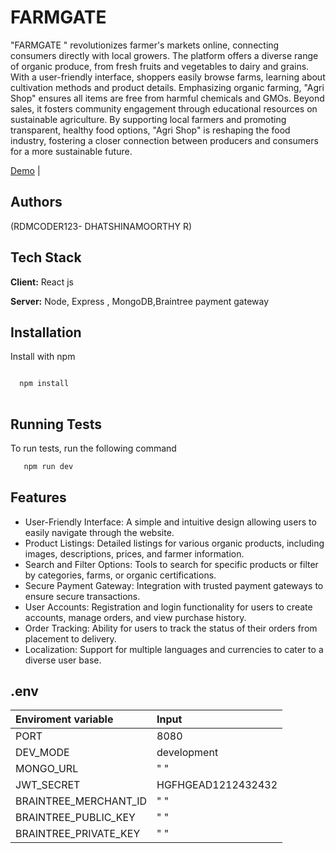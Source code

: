 
# FARMGATE

"FARMGATE " revolutionizes farmer's markets online, connecting consumers directly with local growers. The platform offers a diverse range of organic produce, from fresh fruits and vegetables to dairy and grains. With a user-friendly interface, shoppers easily browse farms, learning about cultivation methods and product details. Emphasizing organic farming, "Agri Shop" ensures all items are free from harmful chemicals and GMOs. Beyond sales, it fosters community engagement through educational resources on sustainable agriculture. By supporting local farmers and promoting transparent, healthy food options, "Agri Shop" is reshaping the food industry, fostering a closer connection between producers and consumers for a more sustainable future.

[Demo](https://farmgate.onrender.com/)  |




## Authors

(RDMCODER123- DHATSHINAMOORTHY R)


## Tech Stack

**Client:**  React js

**Server:** Node, Express , MongoDB,Braintree payment gateway


## Installation

Install  with npm

```bash

  npm install 
  
```
    
## Running Tests

To run tests, run the following command

```bash
   npm run dev
```


## Features

- User-Friendly Interface: A simple and intuitive design allowing users to easily navigate through the website.
- Product Listings: Detailed listings for various organic products, including images, descriptions, prices, and farmer information.
- Search and Filter Options: Tools to search for specific products or filter by categories, farms, or organic certifications.
- Secure Payment Gateway: Integration with trusted payment gateways to ensure secure transactions.
- User Accounts: Registration and login functionality for users to create accounts, manage orders, and view purchase history.
- Order Tracking: Ability for users to track the status of their orders from placement to delivery.
- Localization: Support for multiple languages and currencies to cater to a diverse user base.
## .env

| Enviroment variable | Input     |
| :-------- | :------- | 
| PORT | 8080 | 
| DEV_MODE | development |
| MONGO_URL | " " |
| JWT_SECRET | HGFHGEAD1212432432 | 
| BRAINTREE_MERCHANT_ID | " " | 
| BRAINTREE_PUBLIC_KEY | " " |
| BRAINTREE_PRIVATE_KEY | " " |

